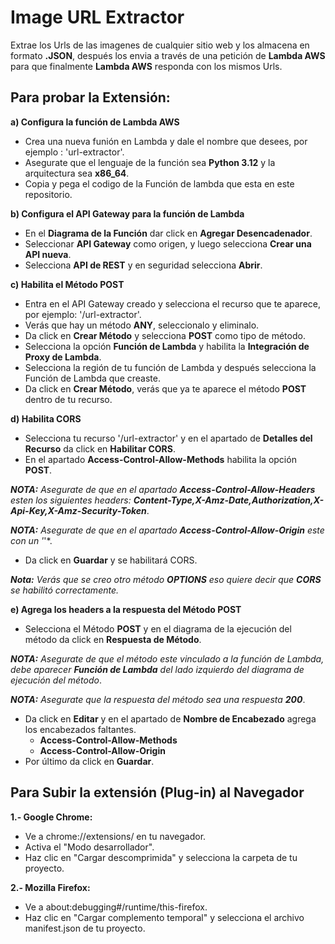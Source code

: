 # Image URL Extractor

Extrae los Urls de las imagenes de cualquier sitio web y los almacena en formato **.JSON**, después los envia a través de una petición de **Lambda AWS** para que finalmente **Lambda AWS** responda con los mismos Urls.

## **Para probar la Extensión:**

**a) Configura la función de Lambda AWS**
- Crea una nueva funión en Lambda y dale el nombre que desees, por ejemplo : 'url-extractor'.
- Asegurate que el lenguaje de la función sea **Python 3.12** y la arquitectura sea **x86_64**.
- Copia y pega el codigo de la Función de lambda que esta en este repositorio.

**b) Configura el API Gateway para la función de Lambda**
- En el **Diagrama de la Función** dar click en **Agregar Desencadenador**.
- Seleccionar **API Gateway** como origen, y luego selecciona **Crear una API nueva**.
- Selecciona **API de REST** y en seguridad selecciona **Abrir**.

**c) Habilita el Método POST**
- Entra en el API Gateway creado y selecciona el recurso que te aparece, por ejemplo: '/url-extractor'.
- Verás que hay un método **ANY**, seleccionalo y eliminalo.
- Da click en **Crear Método** y selecciona **POST** como tipo de método.
- Selecciona la opción **Función de Lambda** y habilita la **Integración de Proxy de Lambda**.
- Selecciona la región de tu función de Lambda y después selecciona la Función de Lambda que creaste.
- Da click en **Crear Método**, verás que ya te aparece el método **POST** dentro de tu recurso.

**d) Habilita CORS**
- Selecciona tu recurso '/url-extractor' y en el apartado de **Detalles del Recurso** da click en **Habilitar CORS**.
- En el apartado **Access-Control-Allow-Methods** habilita la opción **POST**.

***NOTA:** Asegurate de que en el apartado **Access-Control-Allow-Headers** esten los siguientes headers: **Content-Type,X-Amz-Date,Authorization,X-Api-Key,X-Amz-Security-Token***.

***NOTA:** Asegurate de que en el apartado **Access-Control-Allow-Origin** este con un '*'*.

- Da click en **Guardar** y se habilitará CORS.

***Nota:** Verás que se creo otro método **OPTIONS** eso quiere decir que **CORS** se habilitó correctamente.*

**e) Agrega los headers a la respuesta del Método POST**
- Selecciona el Método **POST** y en el diagrama de la ejecución del método da click en **Respuesta de Método**.

***NOTA:** Asegurate de que el método este vinculado a la función de Lambda, debe aparecer **Función de Lambda** del lado izquierdo del diagrama de ejecución del método*.

***NOTA:** Asegurate que la respuesta del método sea una respuesta **200***.

- Da click en **Editar** y en el apartado de **Nombre de Encabezado** agrega los encabezados faltantes.
  - **Access-Control-Allow-Methods**
  - **Access-Control-Allow-Origin**
- Por último da click en **Guardar**.   

## Para Subir la extensión (Plug-in) al Navegador

**1.- Google Chrome:**

- Ve a chrome://extensions/ en tu navegador.
- Activa el "Modo desarrollador".
- Haz clic en "Cargar descomprimida" y selecciona la carpeta de tu proyecto.

**2.- Mozilla Firefox:**
- Ve a about:debugging#/runtime/this-firefox.
- Haz clic en "Cargar complemento temporal" y selecciona el archivo manifest.json de tu proyecto.

